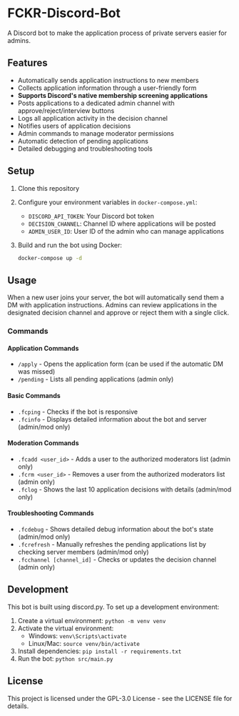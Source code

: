 # FCKR-Discord-Bot

A Discord bot to make the application process of private servers easier for admins.

## Features

- Automatically sends application instructions to new members
- Collects application information through a user-friendly form
- **Supports Discord's native membership screening applications**
- Posts applications to a dedicated admin channel with approve/reject/interview buttons
- Logs all application activity in the decision channel
- Notifies users of application decisions
- Admin commands to manage moderator permissions
- Automatic detection of pending applications
- Detailed debugging and troubleshooting tools

## Setup

1. Clone this repository
2. Configure your environment variables in `docker-compose.yml`:
   - `DISCORD_API_TOKEN`: Your Discord bot token
   - `DECISION_CHANNEL`: Channel ID where applications will be posted
   - `ADMIN_USER_ID`: User ID of the admin who can manage applications

3. Build and run the bot using Docker:

   ```bash
   docker-compose up -d
   ```

## Usage

When a new user joins your server, the bot will automatically send them a DM with application instructions. Admins can review applications in the designated decision channel and approve or reject them with a single click.

### Commands

#### Application Commands
- `/apply` - Opens the application form (can be used if the automatic DM was missed)
- `/pending` - Lists all pending applications (admin only)

#### Basic Commands
- `.fcping` - Checks if the bot is responsive
- `.fcinfo` - Displays detailed information about the bot and server (admin/mod only)

#### Moderation Commands
- `.fcadd <user_id>` - Adds a user to the authorized moderators list (admin only)
- `.fcrm <user_id>` - Removes a user from the authorized moderators list (admin only)
- `.fclog` - Shows the last 10 application decisions with details (admin/mod only)

#### Troubleshooting Commands
- `.fcdebug` - Shows detailed debug information about the bot's state (admin/mod only)
- `.fcrefresh` - Manually refreshes the pending applications list by checking server members (admin/mod only)
- `.fcchannel [channel_id]` - Checks or updates the decision channel (admin only)

## Development

This bot is built using discord.py. To set up a development environment:

1. Create a virtual environment: `python -m venv venv`
2. Activate the virtual environment:
   - Windows: `venv\Scripts\activate`
   - Linux/Mac: `source venv/bin/activate`
3. Install dependencies: `pip install -r requirements.txt`
4. Run the bot: `python src/main.py`

## License

This project is licensed under the GPL-3.0 License - see the LICENSE file for details.